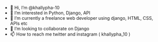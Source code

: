 - 👋 Hi, I’m @khallypha-10
- 👀 I’m interested in Python, Django, API
- 🌱 I’m currently a freelance web developer using django, HTML, CSS, APIs etc
- 💞️ I’m looking to collaborate on Django
- 📫 How to reach me twitter and instagram ( khallypha_10 )


